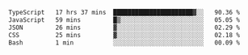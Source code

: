 
<!--START_SECTION:waka-->

```txt
TypeScript   17 hrs 37 mins  ██████████████████████▓░░   90.36 %
JavaScript   59 mins         █▒░░░░░░░░░░░░░░░░░░░░░░░   05.05 %
JSON         26 mins         ▓░░░░░░░░░░░░░░░░░░░░░░░░   02.29 %
CSS          25 mins         ▓░░░░░░░░░░░░░░░░░░░░░░░░   02.18 %
Bash         1 min           ░░░░░░░░░░░░░░░░░░░░░░░░░   00.09 %
```

<!--END_SECTION:waka-->

<!--unk0e-ctrlmd-blitzh-Klöggr-->
